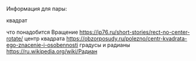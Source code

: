 Информация для пары:

квадрат

что понадобится
Вращение
https://ip76.ru/short-stories/rect-no-center-rotate/
центр квадрата
https://obzorposudy.ru/polezno/centr-kvadrata-ego-znacenie-i-osobennosti
градусы и радианы
https://ru.wikipedia.org/wiki/Радиан
